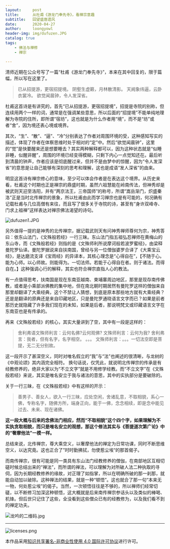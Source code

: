 ```yaml
---
layout:     post
title:      从杜甫《游龙门奉先寺》，看禅宗意趣
subtitle:   回望盛唐遗风
date:       2020-04-27
author:     loongyowl
header-img: img/dufuzen.JPG
catalog: true
tags:
    - 佛法与禅修
    - 禅宗

---
```




清师近期在公众号写了一篇“杜甫《游龙门奉先寺》”，本来在其中回复的，限于篇幅，所以写在这里了。

> 已从招提游，更宿招提境。
> 阴壑生虚籁，月林散清影。
> 天阙象纬逼，云卧衣裳冷。
> 欲觉闻晨钟，令人发深省。

杜甫这首诗是有讲究的，首先“已从招提游，更宿招提境”，招提是寺院的别称，但连续用两个一样的词，通常是在强调某些意思，所以后面的“招提境”不能单纯地理解为寺院的住所，即所谓“宿坊”，这也就是为什么作者用“境”，而不是“坊”或者“舍”，因为境还表心境或境界。

其次，“生”、“散”、“逼”、“冷”分别表达了作者对周围环境的受，这种感知写实的描述，体现了作者在体察思维时处于相对的“定”中。然后“欲觉闻晨钟”，这里的“觉”是快要醒来还是想要睡去？其实两种解释都可以，因为这种状态就是“似睡非睡，似醒非醒”，周围的环境已经变得模糊，只剩下内心一点觉知还在。最后听到清晨的钟声，作者应该是彻底醒过来，但并不是由梦中的惊醒，因为“令人发深省”的意思是让自己能够有深刻的思考和理解，这也是成语“发人深省”的由来。

明显这首诗有禅宗修心的意味，至少可以体会作者是在表达这个境界。从历史来看，杜甫这个时期也正是禅宗的鼎盛时期，虽然六祖慧能在岭南传法，但神秀却是被武则天迎至洛阳，并有“两京法王，三帝国师”的称号，所谓“嵩岳渐门，炽盛秦洛”正是当时北传禅宗的景象，所以杜甫由此而学习禅宗也是有可能的，何况确有记载杜甫与几位高僧有来往，而且写了很多关于寺院的诗，甚至有“身许双峰寺、门求上祖禅”这样表达对禅宗佛法渴望的诗句。

![dufuzen1.JPG](https://wg.isdot.net/api/un/img?key=user-upload/12123870/ddf500e3a8d896e2.JPG)

另外值得一提的是神秀的北传禅宗，据记载武则天有问神秀禅师尊何为宗，神秀答曰：依东山法门，《文殊般若经》一行三昧。东山法门指五祖弘忍禅师在黄梅山的东山寺，而《文殊般若经》则指的是《文殊师利所说摩诃般若波罗蜜经》，由梁释曼陀罗仙译。曼陀罗据说来自扶南国，曾经与另一位僧伽婆罗合译了《大乘宝云经》，是达磨流支译《宝雨经》的异译本，其核心理念是“心得自在”，【不随于心。能为心师。以心师故。则能得为。一切法师。若能于心得自在者。则于诸法。而得自在。】这种强调心行的解释，其实也符合禅宗直指人心的教法。

有一点值得思考，扶南国是现在东南亚越南、柬埔寨周边地区，那里是现存南传佛教，或者是小乘部派佛教的集中地，但在南北朝时期居然有曼陀罗这样的僧伽来自那里却翻译了大乘经典，这个不禁让人猜想，到底是原本那些地方就有大乘经典？还是是翻译的原典还是来自印藏地区，只是曼陀罗通晓语言文字而已？如果是前者那历史就隐藏了许多我们现在的未知，如果是后者，那说明梵文或印藏语言文字在东南亚也是有传承的。

再来《文殊般若经》的核心，其实大量讲到了空，其中有一段是这样的：

> 舍利弗语文殊师利言：云何名佛?云何观佛?
> 文殊师利言：云何为我?
> 舍利弗言：我者，但有名字，名字相空。
> 。。。
> 文殊师利言：。。。一切法空即是菩提，无二无分别故。

这一段开示了甚深空义，同时对唯名假立的“我”与“法”也阐述的很清晰，与龙树的《中观论颂》其内涵完全相符。
换句话说，仅凭此，就说明北传禅宗的传承是有经教修养的，绝非大家以为“不立文字”就是不用修学经教。而“不立文字”在《文殊般若经》来说，其实是唯名安立于我与诸法的意思，其中的实执部分是要破除的。

关于一行三昧，在《文殊般若经》中有这样的开示：

> 善男子、善女人，欲入一行三昧，应处空闲，舍诸乱意，不取相貌，系心一佛，专称名字，随佛方所，端身正向，能于一佛，念念相续，即是念中能见过去、未来、现在诸佛。

**这一段大概与后来的念佛法门相应，然而“不取相貌”这个四个字，如果理解为不实执贪取相貌，而只是唯名安立的观想，那这个修法其实与《菩提道次第广论》中的“奢摩他法”一模一样。**

总结来说，北传禅宗，尊大乘空义，以奢摩他法的禅定为日常功课，同时不断思维空义，以达究竟。这也正合了”时时勤拂拭，勿使惹尘埃“的那首偈子。

而南传禅宗，很有可能是同一类具有东山法门经教修养的僧伽，在南部地区互相切磋时候总结出来的“禅法”，而所谓的禅法，可以理解为对所破人法二种执取的寻伺，因为长期经教修养的缘故，对正理了如指掌，所以在明确所破的那一刹那，就能自动加以破除。这种禅法的结果，就是一种“顿悟”。这也就合了那一句“本来无一物，何处惹尘埃”的偈子。当然，一次顿悟往往是不够的，所以禅师们经常切磋，以不断修习加深这种顿悟，这大概就是后来南传禅宗参话头以及类似的棒喝、机锋。但后世只记住了这些，全没看到这些僧众已有的经教修为，以及我们看不到的禅定功夫。



![龙吟的二维码.jpg](https://wg.isdot.net/api/un/img?key=user-upload/12123870/c93f436334fef4a1.jpg)

----

![licenses.png](https://wg.isdot.net/api/un/img?key=user-upload/12123870/d07ca65285ba7ca1.png)

本作品采用<a rel="license" href="http://creativecommons.org/licenses/by-nc/4.0/">知识共享署名-非商业性使用 4.0 国际许可协议</a>进行许可。